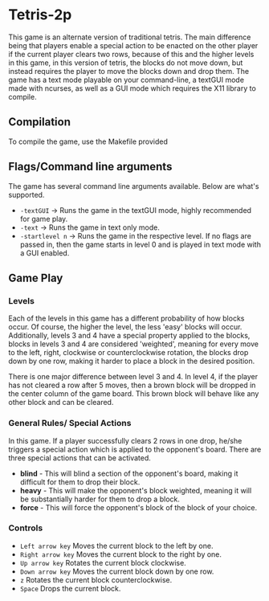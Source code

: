 # Tetris-2p
This game is an alternate version of traditional tetris. The main difference being that players enable a special action to be enacted on the other player 
if the current player clears two rows, because of this and the higher levels in this game, in this version of tetris, the blocks do not move down, but 
instead requires the player to move the blocks down and drop them. 
The game has a text mode playable on your command-line, a textGUI mode made with ncurses, as well as a GUI mode
which requires the X11 library to compile.

## Compilation 
To compile the game, use the Makefile provided

## Flags/Command line arguments 
The game has several command line arguments available. Below are what's supported. 
* `-textGUI` -> Runs the game in the textGUI mode, highly recommended for game play. 
* `-text` -> Runs the game in text only mode. 
* `-startlevel n` -> Runs the game in the respective level. 
If no flags are passed in, then the game starts in level 0 and is played in text mode with a GUI enabled. 

## Game Play 
### Levels 
Each of the levels in this game has a different probability of how blocks occur. Of course, the higher the level, the less 'easy' blocks will occur. Additionally, 
levels 3 and 4 have a special property applied to the blocks, blocks in levels 3 and 4 are considered 'weighted', meaning for every move to the left, right, clockwise 
or counterclockwise rotation, the blocks drop down by one row, making it harder to place a block in the desired position. 

There is one major difference between level 3 and 4. In level 4, if the player has not cleared a row after 5 moves, then a brown block will be dropped in the center
column of the game board. This brown block will behave like any other block and can be cleared. 

### General Rules/ Special Actions 
In this game. If a player successfully clears 2 rows in one drop, he/she triggers a special action which is applied to the opponent's board. There are three special actions 
that can be activated. 
* **blind** - This will blind a section of the opponent's board, making it difficult for them to drop their block. 
* **heavy** - This will make the opponent's block weighted, meaning it will be substantially harder for them to drop a block. 
* **force** - This will force the opponent's block of the block of your choice. 

### Controls 
* `Left arrow key` Moves the current block to the left by one.
* `Right arrow key` Moves the current block to the right by one.
* `Up arrow key` Rotates the current block clockwise. 
* `Down arrow key` Moves the current block down by one row. 
* `z` Rotates the current block counterclockwise. 
* `Space` Drops the current block. 
